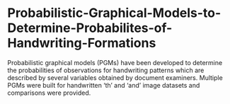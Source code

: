 # Probabilistic-Graphical-Models-to-Determine-Probabilites-of-Handwriting-Formations
Probabilistic graphical models (PGMs) have been developed to determine the probabilities of observations for handwriting patterns which are described by several variables obtained by document examiners. Multiple PGMs were built for handwritten ‘th’ and ‘and’ image datasets and comparisons were provided.
